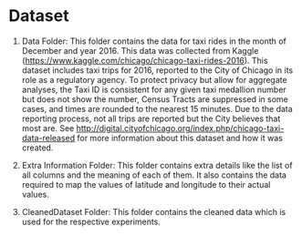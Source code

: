 # Dataset

1. Data Folder: This folder contains the data for taxi rides in the month of December and year 2016. This data was collected from Kaggle (https://www.kaggle.com/chicago/chicago-taxi-rides-2016). This dataset includes taxi trips for 2016, reported to the City of Chicago in its role as a regulatory agency. To protect privacy but allow for aggregate analyses, the Taxi ID is consistent for any given taxi medallion number but does not show the number, Census Tracts are suppressed in some cases, and times are rounded to the nearest 15 minutes. Due to the data reporting process, not all trips are reported but the City believes that most are. See http://digital.cityofchicago.org/index.php/chicago-taxi-data-released for more information about this dataset and how it was created.

2. Extra Information Folder: This folder contains extra details like the list of all columns and the meaning of each of them. It also contains the data required to map the values of latitude and longitude to their actual values.

3. CleanedDataset Folder: This folder contains the cleaned data which is used for the respective experiments.